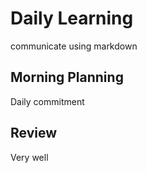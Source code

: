 # Daily Learning
communicate using markdown
## Morning Planning
Daily commitment 
## Review
Very well
